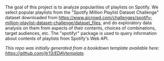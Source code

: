 The goal of this project is to analyze popularities of playlists on Spotify. We select popular playlists from the
"Spotify Million Playlist Dataset Challenge" dataset downloaded from https://www.aicrowd.com/challenges/spotify-million-playlist-dataset-challenge/dataset_files, and do exploratory
data analysis on them from aspects of their contents, choices of combinations, target audiences, etc. The "spotifyr" package is used to query information about contents of playlists from Spotify's Web API. 

*This repo was initially generated from a bookdown template available here: https://github.com/jtr13/EDAVtemplate.*	



